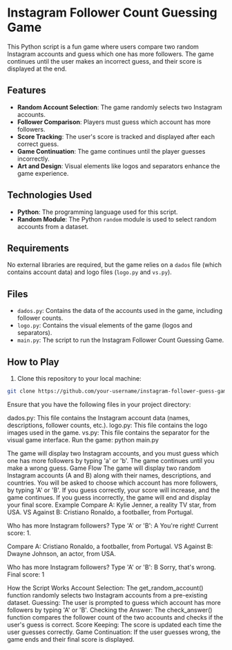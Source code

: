 # Instagram Follower Count Guessing Game

This Python script is a fun game where users compare two random Instagram accounts and guess which one has more followers. The game continues until the user makes an incorrect guess, and their score is displayed at the end.

## Features
- **Random Account Selection**: The game randomly selects two Instagram accounts.
- **Follower Comparison**: Players must guess which account has more followers.
- **Score Tracking**: The user's score is tracked and displayed after each correct guess.
- **Game Continuation**: The game continues until the player guesses incorrectly.
- **Art and Design**: Visual elements like logos and separators enhance the game experience.

## Technologies Used
- **Python**: The programming language used for this script.
- **Random Module**: The Python `random` module is used to select random accounts from a dataset.

## Requirements
No external libraries are required, but the game relies on a `dados` file (which contains account data) and logo files (`logo.py` and `vs.py`).

## Files
- `dados.py`: Contains the data of the accounts used in the game, including follower counts.
- `logo.py`: Contains the visual elements of the game (logos and separators).
- `main.py`: The script to run the Instagram Follower Count Guessing Game.

## How to Play

1. Clone this repository to your local machine:

```bash
git clone https://github.com/your-username/instagram-follower-guess-game.git
````

Ensure that you have the following files in your project directory:

dados.py: This file contains the Instagram account data (names, descriptions, follower counts, etc.).
logo.py: This file contains the logo images used in the game.
vs.py: This file contains the separator for the visual game interface.
Run the game:
  python main.py

The game will display two Instagram accounts, and you must guess which one has more followers by typing 'a' or 'b'. The game continues until you make a wrong guess.
Game Flow
The game will display two random Instagram accounts (A and B) along with their names, descriptions, and countries.
You will be asked to choose which account has more followers, by typing 'A' or 'B'.
If you guess correctly, your score will increase, and the game continues.
If you guess incorrectly, the game will end and display your final score.
Example
  Compare A: Kylie Jenner, a reality TV star, from USA.
VS
Against B: Cristiano Ronaldo, a footballer, from Portugal.

Who has more Instagram followers? Type 'A' or 'B': A
You're right! Current score: 1.

Compare A: Cristiano Ronaldo, a footballer, from Portugal.
VS
Against B: Dwayne Johnson, an actor, from USA.

Who has more Instagram followers? Type 'A' or 'B': B
Sorry, that's wrong. Final score: 1

How the Script Works
Account Selection: The get_random_account() function randomly selects two Instagram accounts from a pre-existing dataset.
Guessing: The user is prompted to guess which account has more followers by typing 'A' or 'B'.
Checking the Answer: The check_answer() function compares the follower count of the two accounts and checks if the user's guess is correct.
Score Keeping: The score is updated each time the user guesses correctly.
Game Continuation: If the user guesses wrong, the game ends and their final score is displayed.
